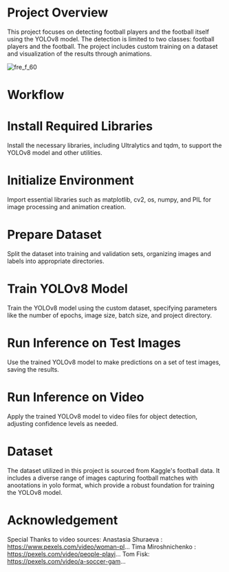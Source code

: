 # Project Overview
This project focuses on detecting football players and the football itself using the YOLOv8 model. The detection is limited to two classes: football players and the football. The project includes custom training on a dataset and visualization of the results through animations.

![fre_f_60](https://github.com/user-attachments/assets/6554f8b3-8b9e-4f9e-8db8-55e0875105a6)

# Workflow

# Install Required Libraries
Install the necessary libraries, including Ultralytics and tqdm, to support the YOLOv8 model and other utilities.

# Initialize Environment
Import essential libraries such as matplotlib, cv2, os, numpy, and PIL for image processing and animation creation.

# Prepare Dataset
Split the dataset into training and validation sets, organizing images and labels into appropriate directories.

# Train YOLOv8 Model
Train the YOLOv8 model using the custom dataset, specifying parameters like the number of epochs, image size, batch size, and project directory.

# Run Inference on Test Images
Use the trained YOLOv8 model to make predictions on a set of test images, saving the results.

# Run Inference on Video
Apply the trained YOLOv8 model to video files for object detection, adjusting confidence levels as needed.


# Dataset

The dataset utilized in this project is sourced from Kaggle's football data. It includes a diverse range of images capturing football matches with anootations in yolo format, which provide a robust foundation for training the YOLOv8 model.
# Acknowledgement 
Special Thanks to video sources:
Anastasia Shuraeva : https://www.pexels.com/video/woman-pl...
Tima Miroshnichenko : https://pexels.com/video/people-playi...
Tom Fisk: https://pexels.com/video/a-soccer-gam...
